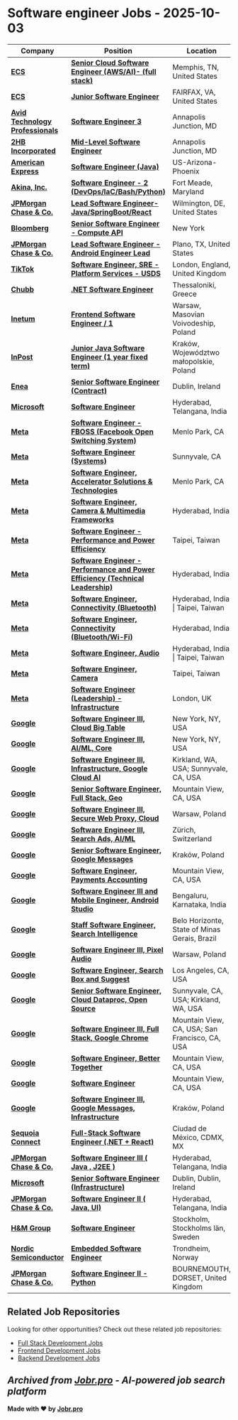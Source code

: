 # Software engineer Jobs - 2025-10-03

| Company | Position | Location | Type | Date |
| ------- | -------- | -------- | ---- | ------ |
| **[ECS](https://ecstech.com/)** | **[Senior Cloud Software Engineer (AWS/AI)- (full stack)](https://jobr.pro/job/29336026/senior-cloud-software-engineer-awsai-full-stack?utm_source=github&utm_medium=repo&utm_campaign=github-software-engineering-jobs)** | Memphis, TN, United States | On Site | Oct 03 |
| **[ECS](https://ecstech.com/)** | **[Junior Software Engineer](https://jobr.pro/job/29336025/junior-software-engineer?utm_source=github&utm_medium=repo&utm_campaign=github-software-engineering-jobs)** | FAIRFAX, VA, United States | On Site | Oct 03 |
| **[Avid Technology Professionals](https://www.avidtec.com/)** | **[Software Engineer 3](https://jobr.pro/job/29333562/software-engineer-3?utm_source=github&utm_medium=repo&utm_campaign=github-software-engineering-jobs)** | Annapolis Junction, MD | On Site | Oct 03 |
| **[2HB Incorporated](https://www.2hb.com)** | **[Mid-Level Software Engineer](https://jobr.pro/job/29334923/mid-level-software-engineer?utm_source=github&utm_medium=repo&utm_campaign=github-software-engineering-jobs)** | Annapolis Junction, MD | On Site | Oct 03 |
| **[American Express](https://www.americanexpress.com/)** | **[Software Engineer (Java)](https://jobr.pro/job/29319662/software-engineer-java?utm_source=github&utm_medium=repo&utm_campaign=github-software-engineering-jobs)** | US-Arizona-Phoenix | On Site | Oct 03 |
| **[Akina, Inc.](https://www.akina-inc.com/)** | **[Software Engineer - 2 (DevOps/IaC/Bash/Python)](https://jobr.pro/job/29335495/software-engineer-2-devopsiacbashpython?utm_source=github&utm_medium=repo&utm_campaign=github-software-engineering-jobs)** | Fort Meade, Maryland | On Site | Oct 03 |
| **[JPMorgan Chase & Co.](https://www.jpmorganchase.com/)** | **[Lead Software Engineer-Java/SpringBoot/React](https://jobr.pro/job/29316246/lead-software-engineer-javaspringbootreact?utm_source=github&utm_medium=repo&utm_campaign=github-software-engineering-jobs)** | Wilmington, DE, United States | On Site | Oct 03 |
| **[Bloomberg](https://www.bloomberg.com/)** | **[Senior Software Engineer - Compute API](https://jobr.pro/job/29312479/senior-software-engineer-compute-api?utm_source=github&utm_medium=repo&utm_campaign=github-software-engineering-jobs)** | New York | On Site | Oct 03 |
| **[JPMorgan Chase & Co.](https://www.jpmorganchase.com/)** | **[Lead Software Engineer - Android Engineer Lead](https://jobr.pro/job/29316232/lead-software-engineer-android-engineer-lead?utm_source=github&utm_medium=repo&utm_campaign=github-software-engineering-jobs)** | Plano, TX, United States | On Site | Oct 03 |
| **[TikTok](https://www.tiktok.com/)** | **[Software Engineer, SRE - Platform Services - USDS](https://jobr.pro/job/29311745/software-engineer-sre-platform-services-usds?utm_source=github&utm_medium=repo&utm_campaign=github-software-engineering-jobs)** | London, England, United Kingdom | On Site | Oct 03 |
| **[Chubb](https://www.chubb.com/)** | **[.NET Software Engineer](https://jobr.pro/job/29320250/net-software-engineer?utm_source=github&utm_medium=repo&utm_campaign=github-software-engineering-jobs)** | Thessaloniki, Greece | On Site | Oct 03 |
| **[Inetum](https://www.inetum.com)** | **[Frontend Software Engineer / 1](https://jobr.pro/job/29313857/frontend-software-engineer-1?utm_source=github&utm_medium=repo&utm_campaign=github-software-engineering-jobs)** | Warsaw, Masovian Voivodeship, Poland | On Site | Oct 03 |
| **[InPost](https://inpost.eu/)** | **[Junior Java Software Engineer (1 year fixed term)](https://jobr.pro/job/29313860/junior-java-software-engineer-1-year-fixed-term?utm_source=github&utm_medium=repo&utm_campaign=github-software-engineering-jobs)** | Kraków, Województwo małopolskie, Poland | On Site | Oct 03 |
| **[Enea](https://www.enea.com/)** | **[Senior Software Engineer (Contract)](https://jobr.pro/job/29316254/senior-software-engineer-contract?utm_source=github&utm_medium=repo&utm_campaign=github-software-engineering-jobs)** | Dublin, Ireland | On Site | Oct 03 |
| **[Microsoft](https://www.microsoft.com/)** | **[Software Engineer](https://jobr.pro/job/29309073/software-engineer?utm_source=github&utm_medium=repo&utm_campaign=github-software-engineering-jobs)** | Hyderabad, Telangana, India | On Site | Oct 03 |
| **[Meta](https://www.meta.com/)** | **[Software Engineer - FBOSS (Facebook Open Switching System)](https://jobr.pro/job/29308306/software-engineer-fboss-facebook-open-switching-system?utm_source=github&utm_medium=repo&utm_campaign=github-software-engineering-jobs)** | Menlo Park, CA | On Site | Oct 03 |
| **[Meta](https://www.meta.com/)** | **[Software Engineer (Systems)](https://jobr.pro/job/29308241/software-engineer-systems?utm_source=github&utm_medium=repo&utm_campaign=github-software-engineering-jobs)** | Sunnyvale, CA | On Site | Oct 03 |
| **[Meta](https://www.meta.com/)** | **[Software Engineer, Accelerator Solutions & Technologies](https://jobr.pro/job/29308238/software-engineer-accelerator-solutions-technologies?utm_source=github&utm_medium=repo&utm_campaign=github-software-engineering-jobs)** | Menlo Park, CA | On Site | Oct 03 |
| **[Meta](https://www.meta.com/)** | **[Software Engineer, Camera & Multimedia Frameworks](https://jobr.pro/job/29308232/software-engineer-camera-multimedia-frameworks?utm_source=github&utm_medium=repo&utm_campaign=github-software-engineering-jobs)** | Hyderabad, India | On Site | Oct 03 |
| **[Meta](https://www.meta.com/)** | **[Software Engineer - Performance and Power Efficiency](https://jobr.pro/job/29308118/software-engineer-performance-and-power-efficiency?utm_source=github&utm_medium=repo&utm_campaign=github-software-engineering-jobs)** | Taipei, Taiwan | On Site | Oct 03 |
| **[Meta](https://www.meta.com/)** | **[Software Engineer - Performance and Power Efficiency (Technical Leadership)](https://jobr.pro/job/29308106/software-engineer-performance-and-power-efficiency-technical-leadership?utm_source=github&utm_medium=repo&utm_campaign=github-software-engineering-jobs)** | Hyderabad, India | On Site | Oct 03 |
| **[Meta](https://www.meta.com/)** | **[Software Engineer, Connectivity (Bluetooth)](https://jobr.pro/job/29308092/software-engineer-connectivity-bluetooth?utm_source=github&utm_medium=repo&utm_campaign=github-software-engineering-jobs)** | Hyderabad, India \| Taipei, Taiwan | On Site | Oct 03 |
| **[Meta](https://www.meta.com/)** | **[Software Engineer, Connectivity (Bluetooth/Wi-Fi)](https://jobr.pro/job/29308085/software-engineer-connectivity-bluetoothwi-fi?utm_source=github&utm_medium=repo&utm_campaign=github-software-engineering-jobs)** | Hyderabad, India | On Site | Oct 03 |
| **[Meta](https://www.meta.com/)** | **[Software Engineer, Audio](https://jobr.pro/job/29308076/software-engineer-audio?utm_source=github&utm_medium=repo&utm_campaign=github-software-engineering-jobs)** | Hyderabad, India \| Taipei, Taiwan | On Site | Oct 03 |
| **[Meta](https://www.meta.com/)** | **[Software Engineer, Camera](https://jobr.pro/job/29308071/software-engineer-camera?utm_source=github&utm_medium=repo&utm_campaign=github-software-engineering-jobs)** | Taipei, Taiwan | On Site | Oct 03 |
| **[Meta](https://www.meta.com/)** | **[Software Engineer (Leadership) - Infrastructure](https://jobr.pro/job/29308066/software-engineer-leadership-infrastructure?utm_source=github&utm_medium=repo&utm_campaign=github-software-engineering-jobs)** | London, UK | On Site | Oct 03 |
| **[Google](https://www.google.com/)** | **[Software Engineer III, Cloud Big Table](https://jobr.pro/job/29307320/software-engineer-iii-cloud-big-table?utm_source=github&utm_medium=repo&utm_campaign=github-software-engineering-jobs)** | New York, NY, USA | On Site | Oct 03 |
| **[Google](https://www.google.com/)** | **[Software Engineer III, AI/ML, Core](https://jobr.pro/job/29307290/software-engineer-iii-aiml-core?utm_source=github&utm_medium=repo&utm_campaign=github-software-engineering-jobs)** | New York, NY, USA | On Site | Oct 03 |
| **[Google](https://www.google.com/)** | **[Software Engineer III, Infrastructure, Google Cloud AI](https://jobr.pro/job/29307284/software-engineer-iii-infrastructure-google-cloud-ai?utm_source=github&utm_medium=repo&utm_campaign=github-software-engineering-jobs)** | Kirkland, WA, USA; Sunnyvale, CA, USA | On Site | Oct 03 |
| **[Google](https://www.google.com/)** | **[Senior Software Engineer, Full Stack, Geo](https://jobr.pro/job/29307276/senior-software-engineer-full-stack-geo?utm_source=github&utm_medium=repo&utm_campaign=github-software-engineering-jobs)** | Mountain View, CA, USA | On Site | Oct 03 |
| **[Google](https://www.google.com/)** | **[Software Engineer III, Secure Web Proxy, Cloud](https://jobr.pro/job/29307251/software-engineer-iii-secure-web-proxy-cloud?utm_source=github&utm_medium=repo&utm_campaign=github-software-engineering-jobs)** | Warsaw, Poland | On Site | Oct 03 |
| **[Google](https://www.google.com/)** | **[Software Engineer III, Search Ads, AI/ML](https://jobr.pro/job/29307247/software-engineer-iii-search-ads-aiml?utm_source=github&utm_medium=repo&utm_campaign=github-software-engineering-jobs)** | Zürich, Switzerland | On Site | Oct 03 |
| **[Google](https://www.google.com/)** | **[Senior Software Engineer, Google Messages](https://jobr.pro/job/29307208/senior-software-engineer-google-messages?utm_source=github&utm_medium=repo&utm_campaign=github-software-engineering-jobs)** | Kraków, Poland | On Site | Oct 03 |
| **[Google](https://www.google.com/)** | **[Software Engineer, Payments Accounting](https://jobr.pro/job/29307148/software-engineer-payments-accounting?utm_source=github&utm_medium=repo&utm_campaign=github-software-engineering-jobs)** | Mountain View, CA, USA | On Site | Oct 03 |
| **[Google](https://www.google.com/)** | **[Software Engineer III and Mobile Engineer, Android Studio](https://jobr.pro/job/29307116/software-engineer-iii-and-mobile-engineer-android-studio?utm_source=github&utm_medium=repo&utm_campaign=github-software-engineering-jobs)** | Bengaluru, Karnataka, India | On Site | Oct 03 |
| **[Google](https://www.google.com/)** | **[Staff Software Engineer, Search Intelligence](https://jobr.pro/job/29307128/staff-software-engineer-search-intelligence?utm_source=github&utm_medium=repo&utm_campaign=github-software-engineering-jobs)** | Belo Horizonte, State of Minas Gerais, Brazil | On Site | Oct 03 |
| **[Google](https://www.google.com/)** | **[Software Engineer III, Pixel Audio](https://jobr.pro/job/29307106/software-engineer-iii-pixel-audio?utm_source=github&utm_medium=repo&utm_campaign=github-software-engineering-jobs)** | Warsaw, Poland | On Site | Oct 03 |
| **[Google](https://www.google.com/)** | **[Software Engineer, Search Box and Suggest](https://jobr.pro/job/29307101/software-engineer-search-box-and-suggest?utm_source=github&utm_medium=repo&utm_campaign=github-software-engineering-jobs)** | Los Angeles, CA, USA | On Site | Oct 03 |
| **[Google](https://www.google.com/)** | **[Senior Software Engineer, Cloud Dataproc, Open Source](https://jobr.pro/job/29307082/senior-software-engineer-cloud-dataproc-open-source?utm_source=github&utm_medium=repo&utm_campaign=github-software-engineering-jobs)** | Sunnyvale, CA, USA; Kirkland, WA, USA | On Site | Oct 03 |
| **[Google](https://www.google.com/)** | **[Software Engineer III, Full Stack, Google Chrome](https://jobr.pro/job/29306998/software-engineer-iii-full-stack-google-chrome?utm_source=github&utm_medium=repo&utm_campaign=github-software-engineering-jobs)** | Mountain View, CA, USA; San Francisco, CA, USA | On Site | Oct 03 |
| **[Google](https://www.google.com/)** | **[Software Engineer, Better Together](https://jobr.pro/job/29306973/software-engineer-better-together?utm_source=github&utm_medium=repo&utm_campaign=github-software-engineering-jobs)** | Mountain View, CA, USA | On Site | Oct 03 |
| **[Google](https://www.google.com/)** | **[Software Engineer](https://jobr.pro/job/29306960/software-engineer?utm_source=github&utm_medium=repo&utm_campaign=github-software-engineering-jobs)** | Mountain View, CA, USA | On Site | Oct 03 |
| **[Google](https://www.google.com/)** | **[Software Engineer III, Google Messages, Infrastructure](https://jobr.pro/job/29306945/software-engineer-iii-google-messages-infrastructure?utm_source=github&utm_medium=repo&utm_campaign=github-software-engineering-jobs)** | Kraków, Poland | On Site | Oct 03 |
| **[Sequoia Connect](https://www.sequoia-connect.com)** | **[Full-Stack Software Engineer (.NET + React)](https://jobr.pro/job/29327620/full-stack-software-engineer-net-react?utm_source=github&utm_medium=repo&utm_campaign=github-software-engineering-jobs)** | Ciudad de México, CDMX, MX | Remote | Oct 03 |
| **[JPMorgan Chase & Co.](https://www.jpmorganchase.com/)** | **[Software Engineer III ( Java , J2EE )](https://jobr.pro/job/29316130/software-engineer-iii-java-j2ee-?utm_source=github&utm_medium=repo&utm_campaign=github-software-engineering-jobs)** | Hyderabad, Telangana, India | On Site | Oct 03 |
| **[Microsoft](https://www.microsoft.com/)** | **[Senior Software Engineer (Infrastructure)](https://jobr.pro/job/29309098/senior-software-engineer-infrastructure?utm_source=github&utm_medium=repo&utm_campaign=github-software-engineering-jobs)** | Dublin, Dublin, Ireland | On Site | Oct 03 |
| **[JPMorgan Chase & Co.](https://www.jpmorganchase.com/)** | **[Software Engineer II ( Java, UI)](https://jobr.pro/job/29316163/software-engineer-ii-java-ui?utm_source=github&utm_medium=repo&utm_campaign=github-software-engineering-jobs)** | Hyderabad, Telangana, India | On Site | Oct 03 |
| **[H&M Group](https://hmgroup.com/)** | **[Software Engineer](https://jobr.pro/job/29313945/software-engineer?utm_source=github&utm_medium=repo&utm_campaign=github-software-engineering-jobs)** | Stockholm, Stockholms län, Sweden | On Site | Oct 03 |
| **[Nordic Semiconductor](https://www.nordicsemi.com)** | **[Embedded Software Engineer](https://jobr.pro/job/29311738/embedded-software-engineer?utm_source=github&utm_medium=repo&utm_campaign=github-software-engineering-jobs)** | Trondheim, Norway | On Site | Oct 03 |
| **[JPMorgan Chase & Co.](https://www.jpmorganchase.com/)** | **[Software Engineer II - Python](https://jobr.pro/job/29316156/software-engineer-ii-python?utm_source=github&utm_medium=repo&utm_campaign=github-software-engineering-jobs)** | BOURNEMOUTH, DORSET, United Kingdom | On Site | Oct 03 |

## Related Job Repositories

Looking for other opportunities? Check out these related job repositories:

- [Full Stack Development Jobs](https://github.com/jobs-jobr-pro/Full-Stack-Development-Jobs)
- [Frontend Development Jobs](https://github.com/jobs-jobr-pro/Frontend-Development-Jobs)
- [Backend Development Jobs](https://github.com/jobs-jobr-pro/Backend-Development-Jobs)



*Archived from [Jobr.pro](https://jobr.pro?utm_source=github&utm_medium=repo&utm_campaign=github-software-engineering-jobs) - AI-powered job search platform*
---

**Made with ❤️ by [Jobr.pro](https://jobr.pro?utm_source=github&utm_medium=repo&utm_campaign=github-software-engineering-jobs)**